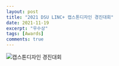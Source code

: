 ```yaml
---
layout: post
title: "2021 DSU LINC+ 캡스톤디자인 경진대회"
date: 2021-11-19
excerpt: "우수상"
tags: [Awards]
comments: true
---
```


![캡스톤디자인 경진대회](https://user-images.githubusercontent.com/70894372/194212717-ffb9e1d1-0475-4e2b-9053-bbbd2d254cff.jpg)